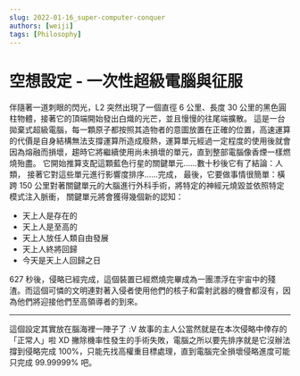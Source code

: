 ```yaml
---
slug: 2022-01-16_super-computer-conquer
authors: [weiji]
tags: [Philosophy]
---
```


# 空想設定 - 一次性超級電腦與征服

伴隨著一道刺眼的閃光，L2 突然出現了一個直徑 6 公里、長度 30 公里的黑色圓柱物體，接著它的頂端開始發出白熾的光芒，並且慢慢的往尾端擴散。
這是一台拋棄式超級電腦，每一顆原子都按照其造物者的意圖放置在正確的位置，高速運算的代價是自身結構無法支撐運算所造成廢熱，運算單元經過一定程度的使用後就會因為熔融而損壞，趨時它將繼續使用尚未損壞的單元，直到整部電腦像香煙一樣燃燒殆盡。
它開始推算支配這顆藍色行星的關鍵單元......數十秒後它有了結論：人類，
接著它對這些單元進行影響度排序......完成，
最後，它要做事情很簡單：橫跨 150 公里對著關鍵單元的大腦進行外科手術，將特定的神經元燒毀並依照特定模式注入脈衝，
關鍵單元將會獲得幾個新的認知：

- 天上人是存在的
- 天上人是至高的
- 天上人放任人類自由發展
- 天上人終將回歸
- 今天是天上人回歸之日

627 秒後，侵略已經完成，這個裝置已經燃燒完畢成為一團漂浮在宇宙中的殘渣。而這個可憐的文明連對著入侵者使用他們的核子和雷射武器的機會都沒有，因為他們將迎接他們至高領導者的到來。

---

這個設定其實放在腦海裡一陣子了 :V
故事的主人公當然就是在本次侵略中倖存的「正常人」啦 XD
撇除機率性發生的手術失敗，電腦之所以要先排序就是它沒辦法撐到侵略完成 100%，只能先找高權重目標處理，直到電腦完全損壞侵略進度可能只完成 99.99999% 吧。
